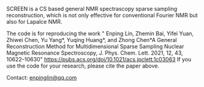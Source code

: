 SCREEN is a CS based general NMR spectrascopy sparse sampling reconstruction, which is not only effective for conventional Fourier NMR but also for Lapalce NMR.

The code is for reproducing the work " Enping Lin, Zhemin Bai, Yifei Yuan, Zhiwei Chen, Yu Yang*, Yuqing Huang*, and Zhong Chen*A General Reconstruction Method for Multidimensional Sparse Sampling Nuclear Magnetic Resonance Spectroscopy, J. Phys. Chem. Lett. 2021, 12, 43, 10622–10630" https://pubs.acs.org/doi/10.1021/acs.jpclett.1c03063
If you use the code for your research, please cite the paper above.

Contact: enpinglin@qq.com
